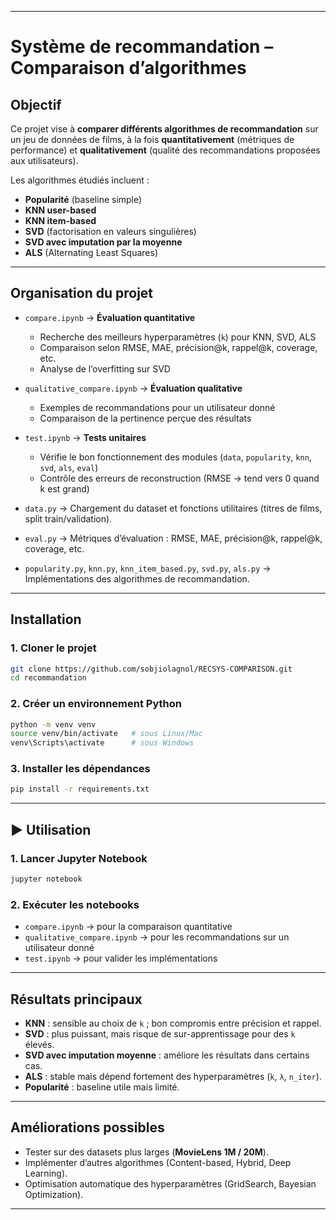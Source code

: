 
---

#  Système de recommandation – Comparaison d’algorithmes

##  Objectif

Ce projet vise à **comparer différents algorithmes de recommandation** sur un jeu de données de films, à la fois **quantitativement** (métriques de performance) et **qualitativement** (qualité des recommandations proposées aux utilisateurs).

Les algorithmes étudiés incluent :

* **Popularité** (baseline simple)
* **KNN user-based**
* **KNN item-based**
* **SVD** (factorisation en valeurs singulières)
* **SVD avec imputation par la moyenne**
* **ALS** (Alternating Least Squares)

---

##  Organisation du projet

* `compare.ipynb` → **Évaluation quantitative**

  * Recherche des meilleurs hyperparamètres (`k`) pour KNN, SVD, ALS
  * Comparaison selon RMSE, MAE, précision\@k, rappel\@k, coverage, etc.
  * Analyse de l’overfitting sur SVD

* `qualitative_compare.ipynb` → **Évaluation qualitative**

  * Exemples de recommandations pour un utilisateur donné
  * Comparaison de la pertinence perçue des résultats

* `test.ipynb` → **Tests unitaires**

  * Vérifie le bon fonctionnement des modules (`data`, `popularity`, `knn`, `svd`, `als`, `eval`)
  * Contrôle des erreurs de reconstruction (RMSE → tend vers 0 quand k est grand)

* `data.py` → Chargement du dataset et fonctions utilitaires (titres de films, split train/validation).

* `eval.py` → Métriques d’évaluation : RMSE, MAE, précision\@k, rappel\@k, coverage, etc.

* `popularity.py`, `knn.py`, `knn_item_based.py`, `svd.py`, `als.py` → Implémentations des algorithmes de recommandation.

---

##  Installation

### 1. Cloner le projet

```bash
git clone https://github.com/sobjiolagnol/RECSYS-COMPARISON.git
cd recommandation
```

### 2. Créer un environnement Python

```bash
python -m venv venv
source venv/bin/activate   # sous Linux/Mac
venv\Scripts\activate      # sous Windows
```

### 3. Installer les dépendances

```bash
pip install -r requirements.txt
```

---

## ▶️ Utilisation

### 1. Lancer Jupyter Notebook

```bash
jupyter notebook
```

### 2. Exécuter les notebooks

* `compare.ipynb` → pour la comparaison quantitative
* `qualitative_compare.ipynb` → pour les recommandations sur un utilisateur donné
* `test.ipynb` → pour valider les implémentations

---

##  Résultats principaux

* **KNN** : sensible au choix de `k` ; bon compromis entre précision et rappel.
* **SVD** : plus puissant, mais risque de sur-apprentissage pour des `k` élevés.
* **SVD avec imputation moyenne** : améliore les résultats dans certains cas.
* **ALS** : stable mais dépend fortement des hyperparamètres (`k`, `λ`, `n_iter`).
* **Popularité** : baseline utile mais limité.

---

##  Améliorations possibles

* Tester sur des datasets plus larges (**MovieLens 1M / 20M**).
* Implémenter d’autres algorithmes (Content-based, Hybrid, Deep Learning).
* Optimisation automatique des hyperparamètres (GridSearch, Bayesian Optimization).

---
